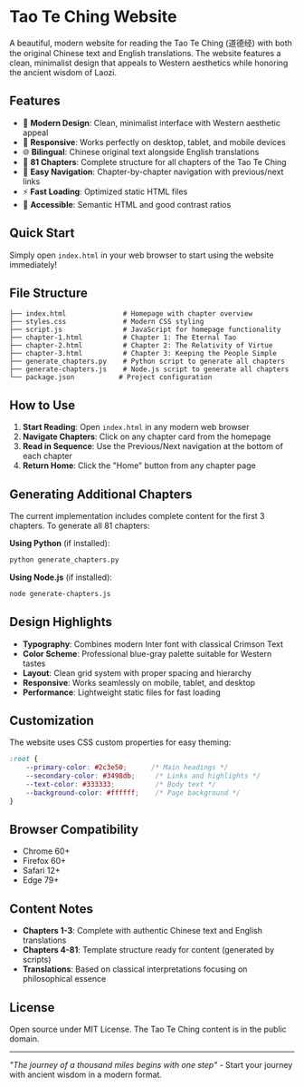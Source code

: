 # Tao Te Ching Website

A beautiful, modern website for reading the Tao Te Ching (道德经) with both the original Chinese text and English translations. The website features a clean, minimalist design that appeals to Western aesthetics while honoring the ancient wisdom of Laozi.

## Features

- 🎨 **Modern Design**: Clean, minimalist interface with Western aesthetic appeal
- 📱 **Responsive**: Works perfectly on desktop, tablet, and mobile devices
- 🌐 **Bilingual**: Chinese original text alongside English translations
- 📖 **81 Chapters**: Complete structure for all chapters of the Tao Te Ching
- 🧭 **Easy Navigation**: Chapter-by-chapter navigation with previous/next links
- ⚡ **Fast Loading**: Optimized static HTML files
- 🎯 **Accessible**: Semantic HTML and good contrast ratios

## Quick Start

Simply open `index.html` in your web browser to start using the website immediately!

## File Structure

```
├── index.html              # Homepage with chapter overview
├── styles.css              # Modern CSS styling
├── script.js               # JavaScript for homepage functionality
├── chapter-1.html          # Chapter 1: The Eternal Tao
├── chapter-2.html          # Chapter 2: The Relativity of Virtue
├── chapter-3.html          # Chapter 3: Keeping the People Simple
├── generate_chapters.py    # Python script to generate all chapters
├── generate-chapters.js    # Node.js script to generate all chapters
└── package.json           # Project configuration
```

## How to Use

1. **Start Reading**: Open `index.html` in any modern web browser
2. **Navigate Chapters**: Click on any chapter card from the homepage
3. **Read in Sequence**: Use the Previous/Next navigation at the bottom of each chapter
4. **Return Home**: Click the "Home" button from any chapter page

## Generating Additional Chapters

The current implementation includes complete content for the first 3 chapters. To generate all 81 chapters:

**Using Python** (if installed):
```bash
python generate_chapters.py
```

**Using Node.js** (if installed):
```bash
node generate-chapters.js
```

## Design Highlights

- **Typography**: Combines modern Inter font with classical Crimson Text
- **Color Scheme**: Professional blue-gray palette suitable for Western tastes
- **Layout**: Clean grid system with proper spacing and hierarchy
- **Responsive**: Works seamlessly on mobile, tablet, and desktop
- **Performance**: Lightweight static files for fast loading

## Customization

The website uses CSS custom properties for easy theming:

```css
:root {
    --primary-color: #2c3e50;      /* Main headings */
    --secondary-color: #3498db;     /* Links and highlights */
    --text-color: #333333;          /* Body text */
    --background-color: #ffffff;    /* Page background */
}
```

## Browser Compatibility

- Chrome 60+
- Firefox 60+
- Safari 12+
- Edge 79+

## Content Notes

- **Chapters 1-3**: Complete with authentic Chinese text and English translations
- **Chapters 4-81**: Template structure ready for content (generated by scripts)
- **Translations**: Based on classical interpretations focusing on philosophical essence

## License

Open source under MIT License. The Tao Te Ching content is in the public domain.

---

*"The journey of a thousand miles begins with one step"* - Start your journey with ancient wisdom in a modern format. 